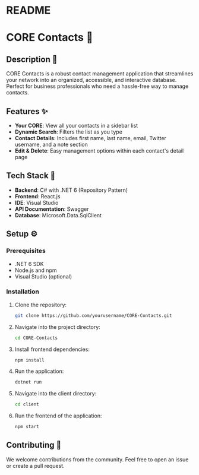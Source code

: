 # README
# CORE Contacts :busts_in_silhouette:

## Description :page_facing_up:

CORE Contacts is a robust contact management application that streamlines your network into an organized, accessible, and interactive database. Perfect for business professionals who need a hassle-free way to manage contacts.

## Features :sparkles:

- **Your CORE**: View all your contacts in a sidebar list
- **Dynamic Search**: Filters the list as you type
- **Contact Details**: Includes first name, last name, email, Twitter username, and a note section
- **Edit & Delete**: Easy management options within each contact's detail page

## Tech Stack :wrench:

- **Backend**: C# with .NET 6 (Repository Pattern)
- **Frontend**: React.js
- **IDE**: Visual Studio
- **API Documentation**: Swagger
- **Database**: Microsoft.Data.SqlClient

## Setup :gear:

### Prerequisites

- .NET 6 SDK
- Node.js and npm
- Visual Studio (optional)

### Installation

1. Clone the repository:
    ```bash
    git clone https://github.com/yourusername/CORE-Contacts.git
    ```

2. Navigate into the project directory:
    ```bash
    cd CORE-Contacts
    ```

3. Install frontend dependencies:
    ```bash
    npm install
    ```

4. Run the application:
    ```bash
    dotnet run
    ```

5. Navigate into the client directory:
    ```bash
    cd client
    ```

6. Run the frontend of the application:
    ```bash
    npm start
    ```        

## Contributing :handshake:

We welcome contributions from the community. Feel free to open an issue or create a pull request.
